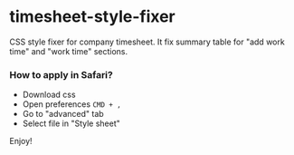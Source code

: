 # timesheet-style-fixer
CSS style fixer for company timesheet. It fix summary table for "add work time" and "work time" sections.

### How to apply in Safari?

- Download css
- Open preferences `CMD + ,`
- Go to "advanced" tab
- Select file in "Style sheet"

Enjoy!
